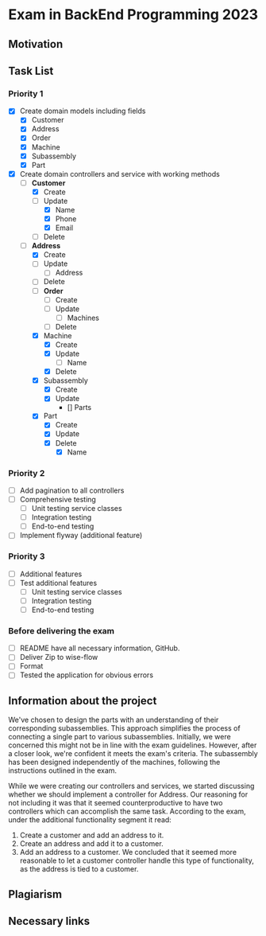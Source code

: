 # Exam in BackEnd Programming 2023

## Motivation

## Task List

### Priority 1

- [x] Create domain models including fields
  - [x] Customer
  - [x] Address
  - [x] Order
  - [x] Machine
  - [x] Subassembly
  - [x] Part
- [x] Create domain controllers and service with working methods
    - [ ] **Customer**
        - [x] Create
        - [ ] Update
          - [x] Name
          - [x] Phone
          - [x] Email
        - [ ] Delete
  - [ ] **Address**
      - [x] Create
      - [ ] Update
          - [ ] Address
      - [ ] Delete
    - [ ] **Order**
        - [ ] Create
        - [ ] Update
            - [ ] Machines
        - [ ] Delete
    - [x] Machine
        - [x] Create
        - [x] Update
            - [ ] Name
        - [x] Delete
    - [x] Subassembly
        - [x] Create
        - [x] Update
            - [] Parts
    - [x] Part
        - [x] Create
        - [x] Update
        - [x] Delete
            - [x] Name

### Priority 2

- [ ] Add pagination to all controllers
- [ ] Comprehensive testing
    - [ ] Unit testing service classes
    - [ ] Integration testing
    - [ ] End-to-end testing
- [ ] Implement flyway (additional feature)

### Priority 3

- [ ] Additional features
- [ ] Test additional features
  - [ ] Unit testing service classes
  - [ ] Integration testing
  - [ ] End-to-end testing

### Before delivering the exam

- [ ] README have all necessary information, GitHub.
- [ ] Deliver Zip to wise-flow
- [ ] Format
- [ ] Tested the application for obvious errors

## Information about the project
We've chosen to design the parts with an understanding of their corresponding subassemblies. This approach simplifies the 
process of connecting a single part to various subassemblies. Initially, we were concerned this might not be in line with 
the exam guidelines. However, after a closer look, we're confident it meets the exam's criteria. The subassembly has been 
designed independently of the machines, following the instructions outlined in the exam.

While we were creating our controllers and services, we started discussing whether we should implement a controller for Address. Our reasoning for not including it was that it seemed counterproductive to have two controllers which can accomplish the same task. According to the exam, under the additional functionality segment it read:
1.    Create a customer and add an address to it.
2.    Create an address and add it to a customer.
3.    Add an address to a customer.
We concluded that it seemed more reasonable to let a customer controller handle this type of functionality, as the address is tied to a customer.

## Plagiarism

## Necessary links
